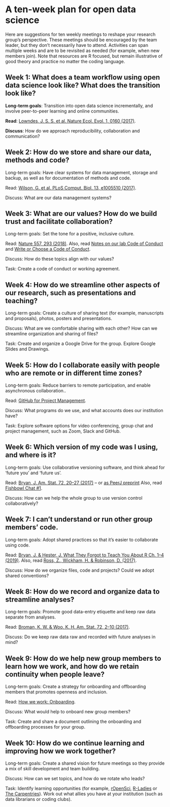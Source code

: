 # A ten-week plan for open data science

Here are suggestions for ten weekly meetings to reshape your research group’s perspective. These meetings should be encouraged by the team leader, but they don’t necessarily have to attend. Activities can span multiple weeks and are to be revisited as needed (for example, when new members join). Note that resources are R focused, but remain illustrative of good theory and practice no matter the coding language.

## Week 1: What does a team workflow using open data science look like? What does the transition look like?

**Long-term goals**: Transition into open data science incrementally, and involve peer-to-peer learning and online communities.

**Read**: [Lowndes, J. S. S. et al. Nature Ecol. Evol. 1, 0160 (2017)](https://www.nature.com/articles/s41559-017-0160).

**Discuss**: How do we approach reproducibility, collaboration and communication?

## Week 2: How do we store and share our data, methods and code?

Long-term goals: Have clear systems for data management, storage and backup, as well as for documentation of methods and code.

Read: [Wilson, G. et al. PLoS Comput. Biol. 13, e1005510 (2017)](https://journals.plos.org/ploscompbiol/article?id=10.1371/journal.pcbi.1005510).

Discuss: What are our data management systems?

## Week 3: What are our values? How do we build trust and facilitate collaboration?

Long-term goals: Set the tone for a positive, inclusive culture.

Read: [Nature 557, 293 (2018)](https://www.nature.com/articles/d41586-018-05142-9). Also, read [Notes on our lab Code of Conduct](http://ivory.idyll.org/blog/2016-notes-on-lab-coc.html) and [Write or Choose a Code of Conduct](https://mozilla.github.io/open-leadership-training-series/articles/building-communities-of-contributors/write-a-code-of-conduct/).

Discuss: How do these topics align with our values?

Task: Create a code of conduct or working agreement.

## Week 4: How do we streamline other aspects of our research, such as presentations and teaching?

Long-term goals: Create a culture of sharing text (for example, manuscripts and proposals), photos, posters and presentations.

Discuss: What are we comfortable sharing with each other? How can we streamline organization and sharing of files?

Task: Create and organize a Google Drive for the group. Explore Google Slides and Drawings.

## Week 5: How do I collaborate easily with people who are remote or in different time zones?

Long-term goals: Reduce barriers to remote participation, and enable asynchronous collaboration..

Read: [GitHub for Project Management](https://openscapes.github.io/series/github-issues.html).

Discuss: What programs do we use, and what accounts does our institution have?

Task: Explore software options for video conferencing, group chat and project management, such as Zoom, Slack and GitHub.

## Week 6: Which version of my code was I using, and where is it?

Long-term goals: Use collaborative versioning software, and think ahead for ‘future you’ and ‘future us’.

Read: [Bryan, J. Am. Stat. 72, 20–27 (2017)](https://doi.org/10.1080/00031305.2017.1399928) – or [as PeerJ preprint](https://peerj.com/preprints/3159/) Also, read [Fishbowl Chat #1](http://pinsky.marine.rutgers.edu/fishbowl-chat-1/).

Discuss: How can we help the whole group to use version control collaboratively?

## Week 7: I can’t understand or run other group members’ code.

Long-term goals: Adopt shared practices so that it’s easier to collaborate using code.

Read: [Bryan, J. & Hester, J. What They Forgot to Teach You About R Ch. 1–4 (2019)](https://whattheyforgot.org/). Also, read [Ross, Z., Wickham, H. & Robinson, D. (2017)](https://doi.org/10.7287/peerj.preprints.3180v1).

Discuss: How do we organize files, code and projects? Could we adopt shared conventions?

## Week 8: How do we record and organize data to streamline analyses?

Long-term goals: Promote good data-entry etiquette and keep raw data separate from analyses.

Read: [Broman, K. W. & Woo, K. H. Am. Stat. 72, 2–10 (2017)](https://www.tandfonline.com/doi/full/10.1080/00031305.2017.1375989).

Discuss: Do we keep raw data raw and recorded with future analyses in mind?

## Week 9: How do we help new group members to learn how we work, and how do we retain continuity when people leave?

Long-term goals: Create a strategy for onboarding and offboarding members that promotes openness and inclusion.

Read: [How we work: Onboarding](https://github.com/pinskylab/how_we_work/blob/master/onboarding.md).

Discuss: What would help to onboard new group members?

Task: Create and share a document outlining the onboarding and offboarding processes for your group.

## Week 10: How do we continue learning and improving how we work together?

Long-term goals: Create a shared vision for future meetings so they provide a mix of skill development and team building.

Discuss: How can we set topics, and how do we rotate who leads?

Task: Identify learning opportunities (for example, [rOpenSci](https://ropensci.org/), [R-Ladies](https://rladies.org/) or [The Carpentries](https://carpentries.org/)). Work out what allies you have at your institution (such as data librarians or coding clubs).

